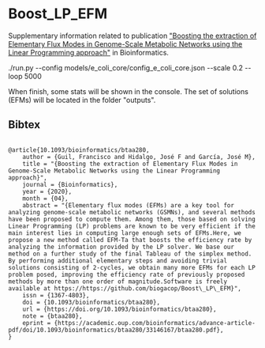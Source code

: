 # Boost_LP_EFM

Supplementary information related to publication ["Boosting the extraction of Elementary Flux Modes
in Genome-Scale Metabolic Networks using the Linear Programming approach"](https://academic.oup.com/bioinformatics/advance-article/doi/10.1093/bioinformatics/btaa280/5826992)
 in Bioinformatics.


./run.py --config models/e_coli_core/config_e_coli_core.json --scale 0.2 --loop 5000

When finish, some stats will be shown in the console. The set of solutions (EFMs) will be located in the folder "outputs".


## Bibtex


<code>
@article{10.1093/bioinformatics/btaa280,
    author = {Guil, Francisco and Hidalgo, José F and García, José M},
    title = "{Boosting the extraction of Elementary Flux Modes in Genome-Scale Metabolic Networks using the Linear Programming approach}",
    journal = {Bioinformatics},
    year = {2020},
    month = {04},
    abstract = "{Elementary flux modes (EFMs) are a key tool for analyzing genome-scale metabolic networks (GSMNs), and several methods have been proposed to compute them. Among them, those based on solving Linear Programming (LP) problems are known to be very efficient if the main interest lies in computing large enough sets of EFMs.Here, we propose a new method called EFM-Ta that boosts the efficiency rate by analyzing the information provided by the LP solver. We base our method on a further study of the final Tableau of the simplex method. By performing additional elementary steps and avoiding trivial solutions consisting of 2-cycles, we obtain many more EFMs for each LP problem posed, improving the efficiency rate of previously proposed methods by more than one order of magnitude.Software is freely available at https://https://github.com/biogacop/Boost\_LP\_EFM}",
    issn = {1367-4803},
    doi = {10.1093/bioinformatics/btaa280},
    url = {https://doi.org/10.1093/bioinformatics/btaa280},
    note = {btaa280},
    eprint = {https://academic.oup.com/bioinformatics/advance-article-pdf/doi/10.1093/bioinformatics/btaa280/33146167/btaa280.pdf},
}
</code>


